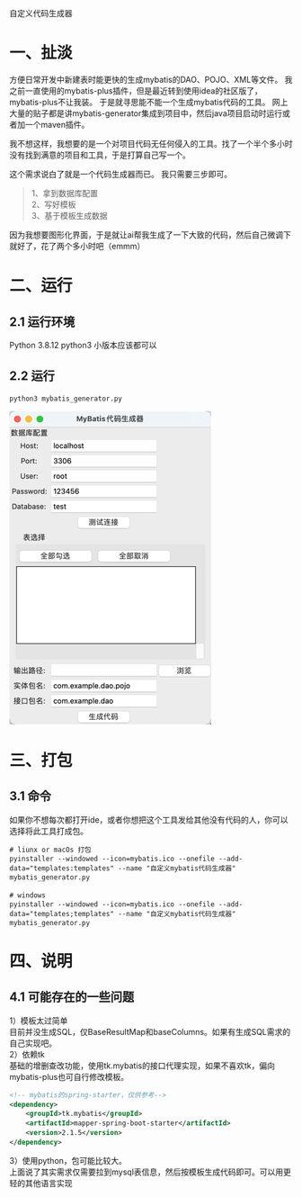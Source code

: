 自定义代码生成器
# 一、扯淡
方便日常开发中新建表时能更快的生成mybatis的DAO、POJO、XML等文件。
我之前一直使用的mybatis-plus插件，但是最近转到使用idea的社区版了，mybatis-plus不让我装。
于是就寻思能不能一个生成mybatis代码的工具。
网上大量的贴子都是讲mybatis-generator集成到项目中，然后java项目启动时运行或者加一个maven插件。

我不想这样，我想要的是一个对项目代码无任何侵入的工具。找了一个半个多小时没有找到满意的项目和工具，于是打算自己写一个。

这个需求说白了就是一个代码生成器而已。
我只需要三步即可。
> 1、拿到数据库配置  
> 2、写好模板  
> 3、基于模板生成数据

因为我想要图形化界面，于是就让ai帮我生成了一下大致的代码，然后自己微调下就好了，花了两个多小时吧（emmm）
# 二、运行
## 2.1 运行环境
Python 3.8.12 
python3 小版本应该都可以
## 2.2 运行
```python
python3 mybatis_generator.py
```
<img src="./asset/rendering.png" alt="效果图" title="运行图">

# 三、打包
## 3.1 命令
如果你不想每次都打开ide，或者你想把这个工具发给其他没有代码的人，你可以选择将此工具打成包。

```shell
# liunx or macOs 打包
pyinstaller --windowed --icon=mybatis.ico --onefile --add-data="templates:templates" --name "自定义mybatis代码生成器" mybatis_generator.py

# windows
pyinstaller --windowed --icon=mybatis.ico --onefile --add-data="templates;templates" --name "自定义mybatis代码生成器" mybatis_generator.py
```

# 四、说明
## 4.1 可能存在的一些问题
1）模板太过简单  
目前并没生成SQL，仅BaseResultMap和baseColumns。如果有生成SQL需求的自己实现吧。  
2）依赖tk  
基础的增删查改功能，使用tk.mybatis的接口代理实现，如果不喜欢tk，偏向mybatis-plus也可自行修改模板。
```xml
<!-- mybatis的spring-starter，仅供参考-->
<dependency>
    <groupId>tk.mybatis</groupId>
    <artifactId>mapper-spring-boot-starter</artifactId>
    <version>2.1.5</version>
</dependency>
```
3）使用python，包可能比较大。  
上面说了其实需求仅需要拉到mysql表信息，然后按模板生成代码即可。可以用更轻的其他语言实现



